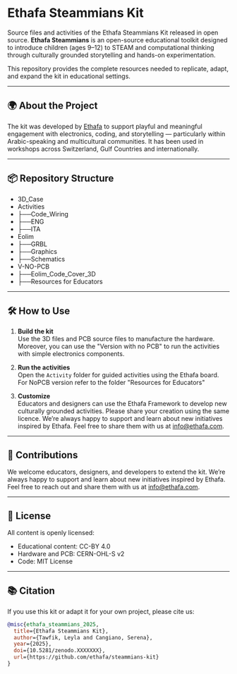 # Ethafa Steammians Kit
Source files and activities of the Ethafa Steammians Kit released in open source.
**Ethafa Steammians** is an open-source educational toolkit designed to introduce children (ages 9–12) to STEAM and computational thinking through culturally grounded storytelling and hands-on experimentation.

This repository provides the complete resources needed to replicate, adapt, and expand the kit in educational settings.

---

## 🌍 About the Project

The kit was developed by [Ethafa](https://www.ethafa.com) to support playful and meaningful engagement with electronics, coding, and storytelling — particularly within Arabic-speaking and multicultural communities. It has been used in workshops across Switzerland, Gulf Countries and internationally.

---

## 📦 Repository Structure
- 3D_Case
- Activities
-    ├──Code_Wiring
-    ├──ENG
-    ├──ITA
- Eolim
-    ├──GRBL
-    ├──Graphics
-    ├──Schematics
- V-NO-PCB
-    ├──Eolim_Code_Cover_3D
-    ├──Resources for Educators

---

## 🛠 How to Use

1. **Build the kit**  
   Use the 3D files and PCB source files to manufacture the hardware. Moreover, you can use the "Version with no PCB" to run the activities with simple electronics components.

2. **Run the activities**  
   Open the `Activity` folder for guided activities using the Ethafa board.  
   For NoPCB version refer to the folder "Resources for Educators"

3. **Customize**  
   Educators and designers can use the Ethafa Framework to develop new culturally grounded activities. Please share your creation using the same licence.
   We’re always happy to support and learn about new initiatives inspired by Ethafa. Feel free to share them with us at info@ethafa.com.

---

## 🧩 Contributions

We welcome educators, designers, and developers to extend the kit. We’re always happy to support and learn about new initiatives inspired by Ethafa. Feel free to reach out and share them with us at info@ethafa.com.

---

## 📄 License

All content is openly licensed:
- Educational content: CC-BY 4.0
- Hardware and PCB: CERN-OHL-S v2
- Code: MIT License

---

## 📚 Citation

If you use this kit or adapt it for your own project, please cite us:

```bibtex
@misc{ethafa_steammians_2025,
  title={Ethafa Steammians Kit},
  author={Tawfik, Leyla and Cangiano, Serena},
  year={2025},
  doi={10.5281/zenodo.XXXXXXX},
  url={https://github.com/ethafa/steammians-kit}
}
